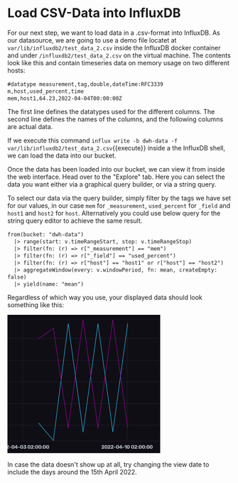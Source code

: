 # Load CSV-Data into InfluxDB

For our next step, we want to load data in a .csv-format into InfluxDB. As our datasource, we are going to use a demo file locatet at `var/lib/influxdb2/test_data_2.csv` inside the InfluxDB docker container and under `/influxdb2/test_data_2.csv` on the virtual machine. The contents look like this and contain timeseries data on memory usage on two different hosts:

    #datatype measurement,tag,double,dateTime:RFC3339
    m,host,used_percent,time
    mem,host1,64.23,2022-04-04T00:00:00Z

The first line defines the datatypes used for the different columns. The second line defines the names of the columns, and the following columns are actual data.

If we execute this command ```influx write -b dwh-data -f var/lib/influxdb2/test_data_2.csv```{{execute}} inside a the InfluxDB shell, we can load the data into our bucket.

Once the data has been loaded into our bucket, we can view it from inside the web interface. Head over to the "Explore" tab. Here you can select the data you want either via a graphical query builder, or via a string query.

To select our data via the query builder, simply filter by the tags we have set for our values, in our case `mem` for `_measurement`, `used_percent` for `_field` and `host1` and `host2` for `host`. Alternatively you could use below query for the string query editor to achieve the same result.

    from(bucket: "dwh-data")
      |> range(start: v.timeRangeStart, stop: v.timeRangeStop)
      |> filter(fn: (r) => r["_measurement"] == "mem")
      |> filter(fn: (r) => r["_field"] == "used_percent")
      |> filter(fn: (r) => r["host"] == "host1" or r["host"] == "host2")
      |> aggregateWindow(every: v.windowPeriod, fn: mean, createEmpty: false)
      |> yield(name: "mean")

Regardless of which way you use, your displayed data should look something like this:

![Katacoda Logo](./assets/data-showcase.png)

In case the data doesn't show up at all, try changing the view date to include the days around the 15th April 2022.

